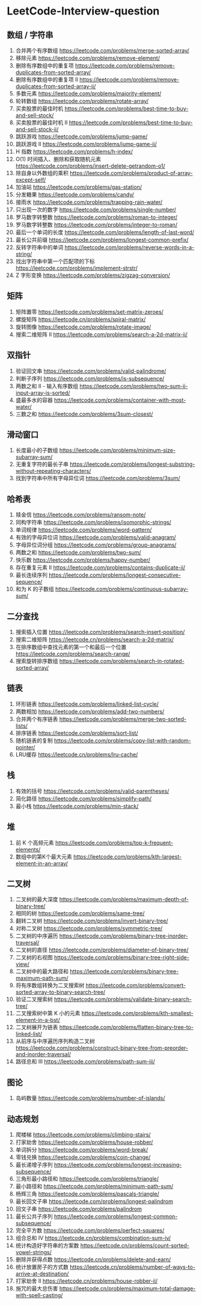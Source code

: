 # LeetCode-Interview-question

## 数组 / 字符串

1. 合并两个有序数组  https://leetcode.com/problems/merge-sorted-array/
2. 移除元素 https://leetcode.com/problems/remove-element/
3. 删除有序数组中的重复项 https://leetcode.com/problems/remove-duplicates-from-sorted-array/
4. 删除有序数组中的重复项 II https://leetcode.com/problems/remove-duplicates-from-sorted-array-ii/
5. 多数元素 https://leetcode.com/problems/majority-element/
6. 轮转数组 https://leetcode.com/problems/rotate-array/
7. 买卖股票的最佳时机 https://leetcode.com/problems/best-time-to-buy-and-sell-stock/
8. 买卖股票的最佳时机 II https://leetcode.com/problems/best-time-to-buy-and-sell-stock-ii/
9. 跳跃游戏 https://leetcode.com/problems/jump-game/
10. 跳跃游戏 II https://leetcode.com/problems/jump-game-ii/
11. H 指数 https://leetcode.com/problems/h-index/
12. O(1) 时间插入、删除和获取随机元素 https://leetcode.com/problems/insert-delete-getrandom-o1/
13. 除自身以外数组的乘积 https://leetcode.com/problems/product-of-array-except-self/
14. 加油站 https://leetcode.com/problems/gas-station/
15. 分发糖果 https://leetcode.com/problems/candy/
16. 接雨水 https://leetcode.com/problems/trapping-rain-water/
17. 只出现一次的数字 https://leetcode.com/problems/single-number/
18. 罗马数字转整数 https://leetcode.com/problems/roman-to-integer/
19. 罗马数字转整数 https://leetcode.com/problems/integer-to-roman/
20. 最后一个单词的长度 https://leetcode.com/problems/length-of-last-word/
21. 最长公共前缀 https://leetcode.com/problems/longest-common-prefix/
22. 反转字符串中的单词 https://leetcode.com/problems/reverse-words-in-a-string/
23. 找出字符串中第一个匹配项的下标 https://leetcode.com/problems/implement-strstr/
24. Z 字形变换 https://leetcode.com/problems/zigzag-conversion/

## 矩阵

1. 矩阵置零 https://leetcode.com/problems/set-matrix-zeroes/
2. 螺旋矩阵 https://leetcode.cn/problems/spiral-matrix/
3. 旋转图像 https://leetcode.com/problems/rotate-image/
4. 搜索二维矩阵 II https://leetcode.com/problems/search-a-2d-matrix-ii/

## 双指针

1. 验证回文串 https://leetcode.com/problems/valid-palindrome/
2. 判断子序列 https://leetcode.com/problems/is-subsequence/
3. 两数之和 II - 输入有序数组 https://leetcode.com/problems/two-sum-ii-input-array-is-sorted/
4. 盛最多水的容器 https://leetcode.com/problems/container-with-most-water/
5. 三数之和 https://leetcode.com/problems/3sum-closest/

## 滑动窗口

1. 长度最小的子数组 https://leetcode.com/problems/minimum-size-subarray-sum/
2. 无重复字符的最长子串 https://leetcode.com/problems/longest-substring-without-repeating-characters/
3. 找到字符串中所有字母异位词 https://leetcode.com/problems/3sum/

## 哈希表

1. 赎金信 https://leetcode.com/problems/ransom-note/
2. 同构字符串 https://leetcode.com/problems/isomorphic-strings/
3. 单词规律 https://leetcode.com/problems/word-pattern/
4. 有效的字母异位词 https://leetcode.com/problems/valid-anagram/
5. 字母异位词分组 https://leetcode.com/problems/group-anagrams/
6. 两数之和 https://leetcode.com/problems/two-sum/
7. 快乐数 https://leetcode.com/problems/happy-number/
8. 存在重复元素 II https://leetcode.com/problems/contains-duplicate-ii/
9. 最长连续序列 https://leetcode.com/problems/longest-consecutive-sequence/
10. 和为 K 的子数组 https://leetcode.com/problems/continuous-subarray-sum/

## 二分查找

1. 搜索插入位置 https://leetcode.com/problems/search-insert-position/
2. 搜索二维矩阵 https://leetcode.cn/problems/search-a-2d-matrix/
3. 在排序数组中查找元素的第一个和最后一个位置 https://leetcode.com/problems/search-range/
4. 搜索旋转排序数组 https://leetcode.com/problems/search-in-rotated-sorted-array/

## 链表

1. 环形链表 https://leetcode.com/problems/linked-list-cycle/
2. 两数相加 https://leetcode.com/problems/add-two-numbers/
3. 合并两个有序链表 https://leetcode.com/problems/merge-two-sorted-lists/
4. 排序链表 https://leetcode.com/problems/sort-list/
5. 随机链表的复制 https://leetcode.com/problems/copy-list-with-random-pointer/
6. LRU缓存 https://leetcode.cn/problems/lru-cache/

## 栈

1. 有效的括号 https://leetcode.com/problems/valid-parentheses/
2. 简化路径 https://leetcode.com/problems/simplify-path/
3. 最小栈 https://leetcode.com/problems/min-stack/

## 堆

1. 前 K 个高频元素 https://leetcode.com/problems/top-k-frequent-elements/
2. 数组中的第K个最大元素 https://leetcode.com/problems/kth-largest-element-in-an-array/

## 二叉树

1. 二叉树的最大深度 https://leetcode.com/problems/maximum-depth-of-binary-tree/
2. 相同的树 https://leetcode.com/problems/same-tree/
3. 翻转二叉树 https://leetcode.com/problems/invert-binary-tree/
4. 对称二叉树 https://leetcode.com/problems/symmetric-tree/
5. 二叉树的中序遍历 https://leetcode.com/problems/binary-tree-inorder-traversal/
6. 二叉树的直径 https://leetcode.com/problems/diameter-of-binary-tree/
7. 二叉树的右视图 https://leetcode.com/problems/binary-tree-right-side-view/
8. 二叉树中的最大路径和 https://leetcode.com/problems/binary-tree-maximum-path-sum/
9. 将有序数组转换为二叉搜索树 https://leetcode.com/problems/convert-sorted-array-to-binary-search-tree/
10. 验证二叉搜索树 https://leetcode.com/problems/validate-binary-search-tree/
11. 二叉搜索树中第 K 小的元素 https://leetcode.com/problems/kth-smallest-element-in-a-bst/
12. 二叉树展开为链表 https://leetcode.com/problems/flatten-binary-tree-to-linked-list/
13. 从前序与中序遍历序列构造二叉树 https://leetcode.com/problems/construct-binary-tree-from-preorder-and-inorder-traversal/
14. 路径总和 III https://leetcode.com/problems/path-sum-iii/

## 图论

1. 岛屿数量 https://leetcode.com/problems/number-of-islands/

## 动态规划

1. 爬楼梯 https://leetcode.com/problems/climbing-stairs/
2. 打家劫舍 https://leetcode.com/problems/house-robber/
3. 单词拆分 https://leetcode.com/problems/word-break/
4. 零钱兑换 https://leetcode.com/problems/coin-change/
5. 最长递增子序列 https://leetcode.com/problems/longest-increasing-subsequence/
6. 三角形最小路径和 https://leetcode.com/problems/triangle/
7. 最小路径和 https://leetcode.com/problems/minimum-path-sum/
8. 杨辉三角 https://leetcode.com/problems/pascals-triangle/
9. 最长回文子串 https://leetcode.com/problems/longest-palindrom
10. 回文子串 https://leetcode.com/problems/palindrom
11. 最长公共子序列 https://leetcode.com/problems/longest-common-subsequence/
12. 完全平方数 https://leetcode.com/problems/perfect-squares/
13. 组合总和 Ⅳ https://leetcode.cn/problems/combination-sum-iv/
14. 统计构造好字符串的方案数 https://leetcode.cn/problems/count-sorted-vowel-strings/
15. 删除并获得点数 https://leetcode.cn/problems/delete-and-earn/
16. 统计放置房子的方式数 https://leetcode.cn/problems/number-of-ways-to-arrive-at-destination/
17. 打家劫舍 II https://leetcode.cn/problems/house-robber-ii/
18. 施咒的最大总伤害 https://leetcode.cn/problems/maximum-total-damage-with-spell-casting/